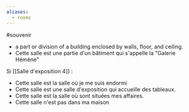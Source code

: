 ```yaml
---
aliases:
  - rooms
---
```


#souvenir
- a part or division of a building enclosed by walls, floor, and ceiling.
- Cette salle est une partie d'un bâtiment qui s'appelle la "Galerie Hémène"

Si [[Salle d'exposition 4]] : 
- Cette salle est la salle où je me suis endormi
- Cette salle est une salle d'exposition qui accueille des tableaux.
- Cette salle est la salle où sont situées mes affaires.
- Cette salle n'est pas dans ma maison

